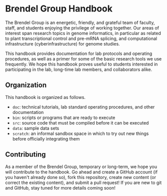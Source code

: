 # Brendel Group Handbook

The Brendel Group is an energetic, friendly, and grateful team of faculty, staff, and students enjoying the privilege of working together.
Our areas of interest span research topics in genome informatics, in particular as related to plant transcriptional control and pre-mRNA splicing, and computational infrastructure (cyberinfrastructure) for genome studies.

This handbook provides documentation for lab protocols and operating procedures, as well as a primer for some of the basic research tools we use frequently.
We hope this handbook proves useful to students interested in participating in the lab, long-time lab members, and collaborators alike.

## Organization

This handbook is organized as follows.

- `doc`: technical tutorials, lab standard operating procedures, and other documentation
- `bin`: scripts or programs that are ready to execute
- `src`: source code that must be compiled before it can be executed
- `data`: sample data sets
- `scratch`: an informal sandbox space in which to try out new things before officially integrating them

## Contributing

As a member of the Brendel Group, temporary or long-term, we hope you will contribute to the handbook.
Go ahead and create a GitHub account (if you haven't already done so), fork this repository, create new content (or correct the existing content), and submit a pull request!
If you are new to git and GitHub, stay tuned for more details coming soon!

